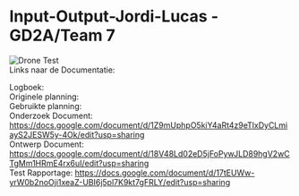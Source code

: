 # Input-Output-Jordi-Lucas - GD2A/Team 7

![Drone Test](https://cdn.discordapp.com/attachments/499146463893520384/702125375450513448/unknown.png) <br>
Links naar de Documentatie:

Logboek:  <br>
Originele planning:  <br>
Gebruikte planning:  <br>
Onderzoek Document: https://docs.google.com/document/d/1Z9mUphpO5kiY4aRt4z9eTlxDyCLmiayS2JESW5y-4Ok/edit?usp=sharing <br>
Ontwerp Document: https://docs.google.com/document/d/18V48Ld02eD5jFoPywJLD89hgV2wCTgMm1HRmE4rx6uI/edit?usp=sharing <br>
Test Rapportage: https://docs.google.com/document/d/17tEUWw-yrW0b2noOji1xeaZ-UBI6j5pl7K9kt7gFRLY/edit?usp=sharing <br>
